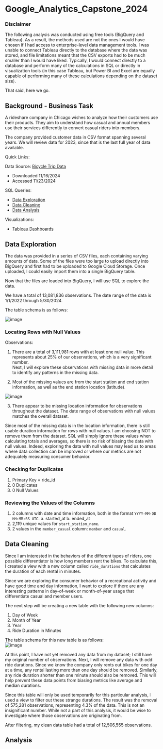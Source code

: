 # Google_Analytics_Capstone_2024

### Disclaimer

The following analysis was conducted using free tools (BigQuery and Tableau). As a result, the methods used are not the ones I would have chosen if I had access to enterprise-level data management tools. I was unable to connect Tableau directly to the database where the data was stored, and file limitations meant that the CSV exports had to be much smaller than I would have liked. Typically, I would connect directly to a database and perform many of the calculations in SQL or directly in visualization tools (in this case Tableau, but Power BI and Excel are equally capable of performing many of these calculations depending on the dataset size).  

That said, here we go.

## Background - Business Task

A rideshare company in Chicago wishes to analyze how their customers use their products. They aim to understand how casual and annual members use their services differently to convert casual riders into members.  

The company provided customer data in CSV format spanning several years. We will review data for 2023, since that is the last full year of data available. 

Quick Links:

Data Source: [Bicycle Trip Data](https://console.cloud.google.com/bigquery?ws=!1m4!1m3!3m2!1scoursera-project-1-409719!2sBicycle_Data_Coursera_Project)
 - Downloaded 11/16/2024
 - Accessed 11/23/2024

SQL Queries:

- [Data Exploration](https://github.com/Bsmith1886/Google_Analytics_Capstone_2024/blob/bdd38f9ca1368d188453e42c535ac4cf16ec04c6/Data_Exploration.sql)
- [Data Cleaning](https://github.com/Bsmith1886/Google_Analytics_Capstone_2024/blob/bdd38f9ca1368d188453e42c535ac4cf16ec04c6/data_cleaning.sql)
- [Data Analysis](https://github.com/Bsmith1886/Google_Analytics_Capstone_2024/blob/bdd38f9ca1368d188453e42c535ac4cf16ec04c6/data_analysis.sql)

Visualizations:

 - [Tableau Dashboards](https://public.tableau.com/views/GoogleCapstone-BicycleSharingCompanyAnalysis/UsagebyMemberType?:language=en-US&publish=yes&:sid=&:redirect=auth&:display_count=n&:origin=viz_share_link)


## Data Exploration

The data was provided in a series of CSV files, each containing varying amounts of data. Some of the files were too large to upload directly into BigQuery and first had to be uploaded to Google Cloud Storage. Once uploaded, I could easily import them into a single BigQuery table.  

Now that the files are loaded into BigQuery, I will use SQL to explore the data.  

We have a total of 13,081,836 observations. The date range of the data is 1/1/2022 through 5/30/2024.  

The table schema is as follows:  

![image](https://github.com/user-attachments/assets/d18e1b87-c1c1-4165-b4e4-b36f34a6e505)

### Locating Rows with Null Values

Observations:

  1. There are a total of 3,111,981 rows with at least one null value. This represents about 25% of our observations, which is a very significant number.   
  Next, I will explore these observations with missing data in more detail to identify any patterns in the missing data.  
  
  2. Most of the missing values are from the start station and end station information, as well as the end station location (latitude).  
  
  ![image](https://github.com/user-attachments/assets/a54d6879-7dea-47b2-8da7-7366b40ade68)
  
  3. There appear to be missing location information for observations throughout the dataset. The date range of observations with null values matches the 
  overall dataset.  

Since most of the missing data is in the location information, there is still usable duration information for rows with null values. I am choosing NOT to remove them from the dataset. SQL will simply ignore these values when calculating totals and averages, so there is no risk of biasing the data with null values. Indeed, exploring the data with null values may lead us to areas where data collection can be improved or where our metrics are not adequately measuring consumer behavior.  

### Checking for Duplicates

 1. Primary Key = ride_id
 2. 0 Duplicates
 3. 0 Null Values


### Reviewing the Values of the Columns

  1.  2 columns with date and time information, both in the format `YYYY-MM-DD HH:MM:SS UTC`.
    a. started_at
    b. ended_at
  2. 2,119 unique values for `start_station_name`.
  3. 2 values in the `member_casual` column: `member` and `casual`.  

## Data Cleaning

Since I am interested in the behaviors of the different types of riders, one possible differentiator is how long members rent the bikes. To calculate this, I created a view with a new column called `ride_durations` that calculates the duration of each rental in minutes.  

Since we are exploring the consumer behavior of a recreational activity and have good time and day information, I want to explore if there are any interesting patterns in day-of-week or month-of-year usage that differentiate casual and member users.  

The next step will be creating a new table with the following new columns:  

1. Day of Week  
2. Month of Year  
3. Year  
4. Ride Duration in Minutes  

The table schema for this new table is as follows:  
![image](https://github.com/user-attachments/assets/32eff7a4-fd97-4828-a831-624de58fd2ad)

At this point, I have not yet removed any data from my dataset; I still have my original number of observations. Next, I will remove any data with odd ride durations. Since we know the company only rents out bikes for one day at a time, any rental lasting more than one day should be removed. Similarly, any ride duration shorter than one minute should also be removed. This will help prevent these data points from biasing metrics like average and median durations.  

Since this table will only be used temporarily for this particular analysis, I used a view to filter out these strange durations. The result was the removal of 575,281 observations, representing 4.3% of the data. This is not an insignificant number. While not a part of this analysis, it would be wise to investigate where those observations are originating from.  

After filtering, my clean data table had a total of 12,506,555 observations.

## Analysis






